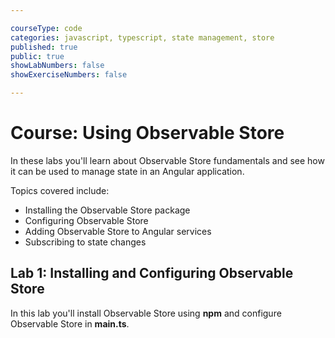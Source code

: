 ```yaml
---

courseType: code
categories: javascript, typescript, state management, store
published: true
public: true
showLabNumbers: false
showExerciseNumbers: false

---
```


# Course: Using Observable Store

In these labs you'll learn about Observable Store fundamentals and see how it can be used to manage state in an Angular application.

Topics covered include:

* Installing the Observable Store package
* Configuring Observable Store
* Adding Observable Store to Angular services
* Subscribing to state changes

## Lab 1: Installing and Configuring Observable Store

In this lab you'll install Observable Store using **npm** and configure Observable Store in **main.ts**.

<course-item 
  type="CodeEditor" 
  title="Code Editor"
  editorType="stackblitz"
  startupFilePath="src/app/app.component.ts"
  githubUrlBeginCode="DanWahlin/AngularWorkshopLabs/tree/master/Components/Begin"
  githubUrlEndCode="DanWahlin/AngularWorkshopLabs/tree/master/Components/End"
  projectUrlBeginCode=""
  projectUrlEndCode="">
</course-item>